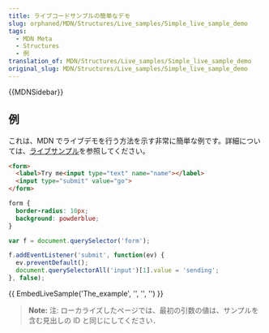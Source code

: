 ```yaml
---
title: ライブコードサンプルの簡単なデモ
slug: orphaned/MDN/Structures/Live_samples/Simple_live_sample_demo
tags:
  - MDN Meta
  - Structures
  - 例
translation_of: MDN/Structures/Live_samples/Simple_live_sample_demo
original_slug: MDN/Structures/Live_samples/Simple_live_sample_demo
---
```

{{MDNSidebar}}

## 例

これは、MDN でライブデモを行う方法を示す非常に簡単な例です。詳細については、[ライブサンプル](/ja/docs/MDN/Contribute/Structures/Live_samples)を参照してください。

```html
<form>
  <label>Try me<input type="text" name="name"></label>
  <input type="submit" value="go">
</form>
```

```css
form {
  border-radius: 10px;
  background: powderblue;
}
```

```js
var f = document.querySelector('form');

f.addEventListener('submit', function(ev) {
  ev.preventDefault();
  document.querySelectorAll('input')[1].value = 'sending';
}, false);
```

{{ EmbedLiveSample('The_example', '', '', '') }}

> **Note:** 注: ローカライズしたページでは、最初の引数の値は、サンプルを含む見出しの ID と同じにしてください．
